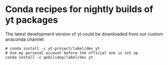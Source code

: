 # Conda recipes for nightly builds of yt packages

The latest development version of yt could be downloaded from our custom anaconda channel:
```
# conda install -c yt-project/label/dev yt
# Use my personal account before the official one is set up
conda install -c qobilidop/label/dev yt
```

